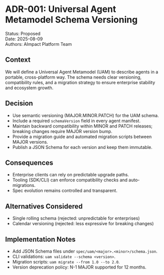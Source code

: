 # ADR-001: Universal Agent Metamodel Schema Versioning

Status: Proposed  
Date: 2025-08-09  
Authors: AImpact Platform Team

## Context
We will define a Universal Agent Metamodel (UAM) to describe agents in a portable, cross-platform way. The schema needs clear versioning, compatibility rules, and a migration strategy to ensure enterprise stability and ecosystem growth.

## Decision
- Use semantic versioning (MAJOR.MINOR.PATCH) for the UAM schema.
- Include a required `schemaVersion` field in every agent manifest.
- Maintain backward compatibility within MINOR and PATCH releases; breaking changes require MAJOR version bump.
- Provide a migration guide and automated migration scripts between MAJOR versions.
- Publish a JSON Schema for each version and keep them immutable.

## Consequences
- Enterprise clients can rely on predictable upgrade paths.
- Tooling (SDK/CLI) can enforce compatibility checks and auto-migrations.
- Spec evolution remains controlled and transparent.

## Alternatives Considered
- Single rolling schema (rejected: unpredictable for enterprises)
- Calendar versioning (rejected: less expressive for breaking changes)

## Implementation Notes
- Add JSON Schema files under `spec/uam/<major>.<minor>/schema.json`.
- CLI validations: `uam validate --schema <version>`.
- Migration scripts: `uam migrate --from 1.0 --to 2.0`.
- Version deprecation policy: N-1 MAJOR supported for 12 months.